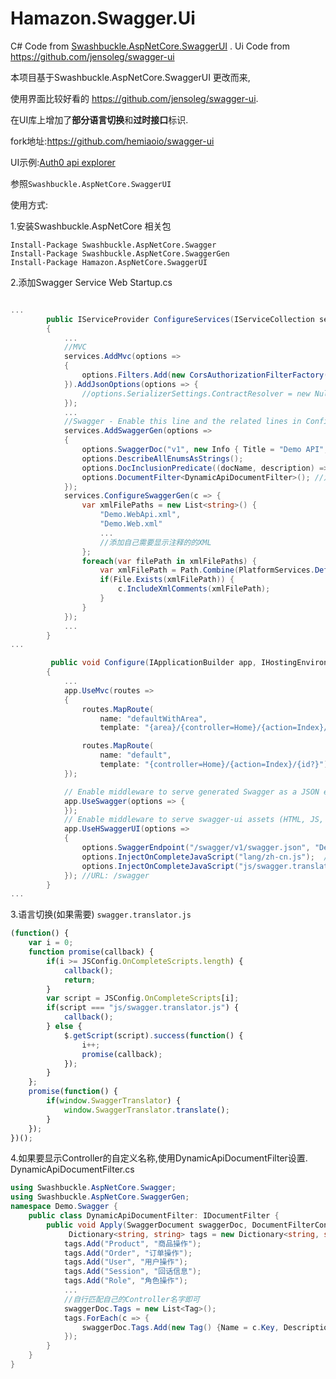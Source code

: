# Hamazon.Swagger.Ui

C# Code from  [Swashbuckle.AspNetCore.SwaggerUI](https://github.com/domaindrivendev/Swashbuckle.AspNetCore/tree/master/src/Swashbuckle.AspNetCore.SwaggerUI) .
Ui Code from https://github.com/jensoleg/swagger-ui

本项目基于Swashbuckle.AspNetCore.SwaggerUI 更改而来,

使用界面比较好看的 https://github.com/jensoleg/swagger-ui.

在UI库上增加了**部分语言切换**和**过时接口**标识.

fork地址:https://github.com/hemiaoio/swagger-ui

UI示例:[Auth0 api explorer](https://auth0.com/docs/api/management/v2)

参照`Swashbuckle.AspNetCore.SwaggerUI`

使用方式:

1.安装Swashbuckle.AspNetCore 相关包

```shell
Install-Package Swashbuckle.AspNetCore.Swagger
Install-Package Swashbuckle.AspNetCore.SwaggerGen
Install-Package Hamazon.AspNetCore.SwaggerUI
```

2.添加Swagger Service
Web Startup.cs

```csharp

...
        public IServiceProvider ConfigureServices(IServiceCollection services)
        {
            ...
            //MVC
            services.AddMvc(options =>
            {
                options.Filters.Add(new CorsAuthorizationFilterFactory(DefaultCorsPolicyName));
            }).AddJsonOptions(options => {
                //options.SerializerSettings.ContractResolver = new NullToEmptyResolver();
            });
            ...
            //Swagger - Enable this line and the related lines in Configure method to enable swagger UI
            services.AddSwaggerGen(options =>
            {
                options.SwaggerDoc("v1", new Info { Title = "Demo API", Version = "v1" });
                options.DescribeAllEnumsAsStrings();
                options.DocInclusionPredicate((docName, description) => true);
                options.DocumentFilter<DynamicApiDocumentFilter>(); //定义controller名称
            });
            services.ConfigureSwaggerGen(c => {
                var xmlFilePaths = new List<string>() {
                    "Demo.WebApi.xml",
                    "Demo.Web.xml"
                    ...
                    //添加自己需要显示注释的的XML
                };
                foreach(var filePath in xmlFilePaths) {
                    var xmlFilePath = Path.Combine(PlatformServices.Default.Application.ApplicationBasePath, filePath);
                    if(File.Exists(xmlFilePath)) {
                        c.IncludeXmlComments(xmlFilePath);
                    }
                }
            });
            ...
        }
...

         public void Configure(IApplicationBuilder app, IHostingEnvironment env, ILoggerFactory loggerFactory)
        {
            ...
            app.UseMvc(routes =>
            {
                routes.MapRoute(
                    name: "defaultWithArea",
                    template: "{area}/{controller=Home}/{action=Index}/{id?}");

                routes.MapRoute(
                    name: "default",
                    template: "{controller=Home}/{action=Index}/{id?}");
            });

            // Enable middleware to serve generated Swagger as a JSON endpoint
            app.UseSwagger(options => {
            });
            // Enable middleware to serve swagger-ui assets (HTML, JS, CSS etc.)
            app.UseHSwaggerUI(options =>
            {
                options.SwaggerEndpoint("/swagger/v1/swagger.json", "Demo API V1");
                options.InjectOnCompleteJavaScript("lang/zh-cn.js");  //语言文件
                options.InjectOnCompleteJavaScript("js/swagger.translator.js"); //语言切换
            }); //URL: /swagger
        }
...
```

3.语言切换(如果需要) `swagger.translator.js`

```javascript
(function() {
    var i = 0;
    function promise(callback) {
        if(i >= JSConfig.OnCompleteScripts.length) {
            callback();
            return;
        }
        var script = JSConfig.OnCompleteScripts[i];
        if(script === "js/swagger.translator.js") {
            callback();
        } else {
            $.getScript(script).success(function() {
                i++;
                promise(callback);
            });
        }
    };
    promise(function() {
        if(window.SwaggerTranslator) {
            window.SwaggerTranslator.translate();
        }
    });
})();
```

4.如果要显示Controller的自定义名称,使用DynamicApiDocumentFilter设置.
DynamicApiDocumentFilter.cs

```csharp
using Swashbuckle.AspNetCore.Swagger;
using Swashbuckle.AspNetCore.SwaggerGen;
namespace Demo.Swagger {
    public class DynamicApiDocumentFilter: IDocumentFilter {
        public void Apply(SwaggerDocument swaggerDoc, DocumentFilterContext context) {
             Dictionary<string, string> tags = new Dictionary<string, string>();
            tags.Add("Product", "商品操作");
            tags.Add("Order", "订单操作");
            tags.Add("User", "用户操作");
            tags.Add("Session", "回话信息");
            tags.Add("Role", "角色操作");
            ...
            //自行匹配自己的Controller名字即可
            swaggerDoc.Tags = new List<Tag>();
            tags.ForEach(c => {
                swaggerDoc.Tags.Add(new Tag() {Name = c.Key, Description = c.Value});
            });
        }
    }
}
```